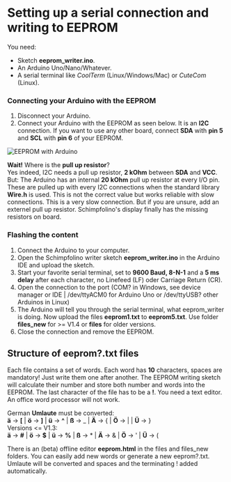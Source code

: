 # Setting up a serial connection and writing to EEPROM

You need:  
* Sketch **eeprom_writer.ino**.
* An Arduino Uno/Nano/Whatever.
* A serial terminal like *CoolTerm* (Linux/Windows/Mac) or *CuteCom* (Linux).

### Connecting your Arduino with the EEPROM

1. Disconnect your Arduino.
2. Connect your Arduino with the EEPROM as seen below. It is an **I2C** connection. If you want to use any other board, connect **SDA** with **pin 5** and **SCL** with **pin 6** of your EEPROM.
   
![EEPROM with Arduino](https://www.nikolairadke.de/schimpfolino/eeprom_verbinden.jpg)

**Wait!** Where is the **pull up resistor**?  
Yes indeed, I2C needs a pull up resistor, **2 kOhm** between **SDA** and **VCC**. But: The Arduino has an internal **20 kOhm** pull up resistor at every I/O pin. These are pulled up with every I2C connections when the standard library **Wire.h** is used. This is not the correct value but works reliable with slow connections. This is a very slow connection. But if you are unsure, add an externel pull up resistor. Schimpfolino's display finally has the missing resistors on board.    

### Flashing the content

1. Connect the Arduino to your computer.  
2. Open the Schimpfolino writer sketch **eeprom_writer.ino** in the Arduino IDE and upload the sketch. 
3. Start your favorite serial terminal, set to **9600 Baud, 8-N-1** and a **5 ms delay** after each character, no Linefeed (LF) oder Carriage Return (CR). 
4. Open the connection to the port (COM? in Windows, see device manager or IDE | /dev/ttyACM0 for Arduino Uno or /dev/ttyUSB? other Arduinos in Linux)
5. The Arduino will tell you through the serial terminal, what eeprom_writer is doing. Now upload the files **eeprom1.txt** to **eeprom5.txt**. Use folder **files_new** for >= V1.4 or **files** for older versions.  
6. Close the connection and remove the EEPROM.
  
## Structure of eeprom?.txt files

Each file contains a set of words. Each word has **10** characters, spaces are mandatory! Just write them one after another. The EEPROM writing sketch will calculate their number and store both number and words into the EEPROM. The last character of the file has to be a **!**. You need a text editor. An office word processor will not work.  

German **Umlaute** must be converted:  
**ä** -> **[** | **ö** -> **]** | **ü** -> **^** | **ß** -> _ | **Ä** -> { | **Ö** -> | | **Ü** -> }  
Versions <= V1.3:  
**ä** -> **#** | **ö** -> **$** | **ü** -> **%** | **ß** -> * | **Ä** -> & | **Ö** -> ' | **Ü** -> (  
  
There is an (beta) offline editor **eeprom.html** in the files and files_new folders. You can easily add new words or generate a new eeprom?.txt. Umlaute will be converted and spaces and the terminating ! added automatically.  



